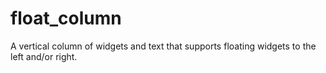 # float_column

A vertical column of widgets and text that supports floating widgets to the left and/or right.
